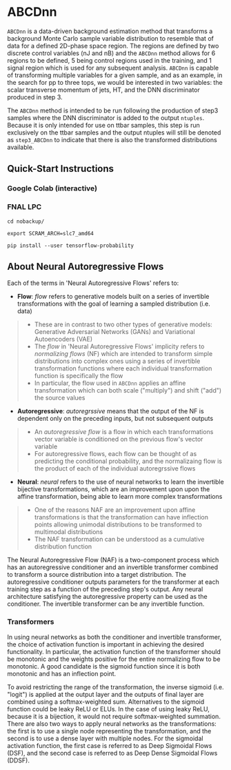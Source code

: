 # ABCDnn
`ABCDnn` is a data-driven background estimation method that transforms a background Monte Carlo sample variable distribution to resemble that of data for a defined 2D-phase space region. The regions are defined by two discrete control variables (nJ and nB) and the `ABCDnn` method allows for 6 regions to be defined, 5 being control regions used in the training, and 1 signal region which is used for any subsequent analysis.  `ABCDnn` is capable of transforming multiple variables for a given sample, and as an example, in the search for pp to three tops, we would be interested in two variables: the scalar transverse momentum of jets, HT, and the DNN discriminator produced in step 3.

The `ABCDnn` method is intended to be run following the production of step3 samples where the DNN discriminator is added to the output `ntuples`.  Because it is only intended for use on ttbar samples, this step is run exclusively on the ttbar samples and the output ntuples will still be denoted as `step3_ABCDnn` to indicate that there is also the transformed distributions available.

## Quick-Start Instructions
### Google Colab (interactive)

### FNAL LPC
    cd nobackup/
    
    export SCRAM_ARCH=slc7_amd64
    
    pip install --user tensorflow-probability


## About Neural Autoregressive Flows

Each of the terms in 'Neural Autoregressive Flows' refers to:
* __Flow__: _flow_ refers to generative models built on a series of invertible transformations with the goal of learning a sampled distribution (i.e. data)
> * These are in contrast to two other types of generative models: Generative Adversarial Networks (GANs) and Variational Autoencoders (VAE)
> * The _flow_ in 'Neural Autoregressive Flows' implicity refers to _normalizing flows_ (NF) which are intended to transform simple distributions into complex ones using a series of invertible transformation functions where each individual transformation function is specifically the flow
> * In particular, the flow used in `ABCDnn` applies an affine transformation which can both scale ("multiply") and shift ("add") the source values  
* __Autoregressive__: _autoregrssive_ means that the output of the NF is dependent only on the preceding inputs, but not subsequent outputs
> *  An _autoregressive flow_ is a flow in which each transformations vector variable is conditioned on the previous flow's vector variable
> * For autoregressive flows, each flow can be thought of as predicting the conditional probability, and the normalizaing flow is the product of each of the individual autoregrssive flows  
* __Neural__: _neural_ refers to the use of neural networks to learn the invertible bijective transformations, which are an improvement upon upon the affine transformation, being able to learn more complex transformations
> * One of the reasons NAF are an improvement upon affine transformations is that the transformation can have inflection points allowing unimodal distributions to be transformed to multimodal distributions
> * The NAF transformation can be understood as a cumulative distribution function

The Neural Autoregressive Flow (NAF) is a two-component process which has an autoregressive conditioner and an invertible transformer combined to transform a source distribution into a target distribution. The autoregressive conditioner outputs parameters for the transformer at each training step as a function of the preceding step's output. Any neural architecture satisfying the autoregressive property can be used as the conditioner. The invertible transformer can be any invertible function.  

### Transformers

In using neural networks as both the conditioner and invertible transformer, the choice of activation function is important in achieving the desired functionality. In particular, the activation function of the transformer should be monotonic and the weights positive for the entire normalizing flow to be monotonic. A good candidate is the sigmoid function since it is both monotonic and has an inflection point. 

To avoid restricting the range of the transformation, the inverse sigmoid (i.e. "logit") is applied at the output layer and the outputs of final layer are combined using a softmax-weighted sum. Alternatives to the sigmoid function could be leaky ReLU or ELUs. In the case of using leaky ReLU, because it is a bijection, it would not require softmax-weighted summation. There are also two ways to apply neural networks as the transformations: the first is to use a single node representing the transformation, and the second is to use a dense layer with multiple nodes. For the sigmoidal activation function, the first case is referred to as Deep Sigmoidal Flows (DSF), and the second case is referred to as Deep Dense Sigmoidal Flows (DDSF).
